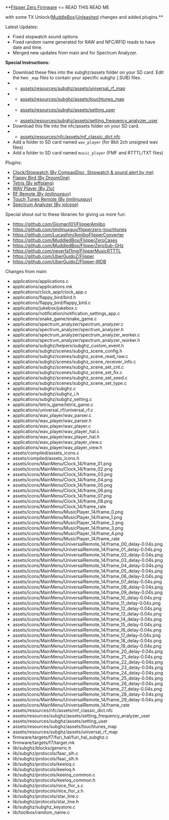 
**[Flipper Zero Firmware](https://github.com/flipperdevices/flipperzero-firmware/blob/dev/ReadMe.md) <= READ THIS READ ME

with some TX Unlock/[MuddleBox](https://github.com/MuddledBox/flipperzero-firmware)/[Unleashed](https://github.com/Eng1n33r/flipperzero-firmware/tree/v0.58.1-CodeGrabber) changes and added plugins.**

Latest Updates:
- Fixed stopwatch sound options
- Fixed random name generated for RAW and NFC/RFID reads to have date and time.
- Merged new updates from main and for Spectrum Analyzer.

**Special Instructions:**
- Download these files into the subghz/assets folder on your SD card. Edit the two `_map` files to contain your specific subghz (.SUB) files.
- - [assets/resources/subghz/assets/universal_rf_map](https://github.com/RogueMaster/flipperzero-firmware-wPlugins/blob/dev/assets/resources/subghz/assets/universal_rf_map)
- - [assets/resources/subghz/assets/touchtunes_map](https://github.com/RogueMaster/flipperzero-firmware-wPlugins/blob/dev/assets/resources/subghz/assets/touchtunes_map)
- - [assets/resources/subghz/assets/setting_user](https://github.com/RogueMaster/flipperzero-firmware-wPlugins/blob/dev/assets/resources/subghz/assets/setting_user)
- - [assets/resources/subghz/assets/setting_frequency_analyzer_user](https://github.com/RogueMaster/flipperzero-firmware-wPlugins/blob/dev/assets/resources/subghz/assets/setting_frequency_analyzer_user)
- Download this file into the nfc/assets folder on your SD card. 
- - [assets/resources/nfc/assets/mf_classic_dict.nfc](https://github.com/RogueMaster/flipperzero-firmware-wPlugins/blob/dev/assets/resources/nfc/assets/mf_classic_dict.nfc)
- Add a folder to SD card named `wav_player` (for 8bit 2ch unsigned wav files) 
- Add a folder to SD card named `music_player` (FMF and RTTTL/TXT files)

Plugins:
- [Clock/Stopwatch (By CompaqDisc, Stopwatch & sound alert by me)](https://gist.github.com/CompaqDisc/4e329c501bd03c1e801849b81f48ea61)
- [Flappy Bird (By DroomOne)](https://github.com/DroomOne/flipperzero-firmware/tree/dev/applications/flappy_bird)
- [Tetris (By jeffplang)](https://github.com/jeffplang/flipperzero-firmware/tree/tetris_game/applications/tetris_game)
- [WAV Player (By Zlo)](https://github.com/flipperdevices/flipperzero-firmware/tree/zlo/wav-player)
- [RF Remote (By jimilinuxguy)](https://github.com/jimilinuxguy/flipperzero-universal-rf-remote/tree/main/applications/universal_rf)
- [Touch Tunes Remote (By jimilinuxguy)](https://github.com/jimilinuxguy/flipperzero-universal-rf-remote/tree/028d615c83f059bb2c905530ddb3d4efbd3cbcae/applications/jukebox)
- [Spectrum Analyzer (By jolcese)](https://github.com/jolcese/flipperzero-firmware/tree/spectrum/applications/spectrum_analyzer)

Special shout out to these libraries for giving us more fun:
- https://github.com/Gioman101/FlipperAmiibo
- https://github.com/jimilinuxguy/flipperzero-touchtunes
- https://github.com/Lucaslhm/AmiiboFlipperConverter
- https://github.com/MuddledBox/FlipperZeroCases
- https://github.com/MuddledBox/FlipperZeroSub-GHz
- https://github.com/neverfa11ing/FlipperMusicRTTTL
- https://github.com/UberGuidoZ/Flipper
- https://github.com/UberGuidoZ/Flipper-IRDB

Changes from main: 
 - applications/applications.c
 - applications/applications.mk
 - applications/clock_app/clock_app.c
 - applications/flappy_bird/bird.h
 - applications/flappy_bird/flappy_bird.c
 - applications/jukebox/jukebox.c
 - applications/notification/notification_settings_app.c
 - applications/snake_game/snake_game.c
 - applications/spectrum_analyzer/spectrum_analyzer.c
 - applications/spectrum_analyzer/spectrum_analyzer.h
 - applications/spectrum_analyzer/spectrum_analyzer_worker.c
 - applications/spectrum_analyzer/spectrum_analyzer_worker.h
 - applications/subghz/helpers/subghz_custom_event.h
 - applications/subghz/scenes/subghz_scene_config.h
 - applications/subghz/scenes/subghz_scene_read_raw.c
 - applications/subghz/scenes/subghz_scene_receiver_info.c
 - applications/subghz/scenes/subghz_scene_set_cnt.c
 - applications/subghz/scenes/subghz_scene_set_fix.c
 - applications/subghz/scenes/subghz_scene_set_seed.c
 - applications/subghz/scenes/subghz_scene_set_type.c
 - applications/subghz/subghz.c
 - applications/subghz/subghz_i.h
 - applications/subghz/subghz_setting.c
 - applications/tetris_game/tetris_game.c
 - applications/universal_rf/universal_rf.c
 - applications/wav_player/wav_parser.c
 - applications/wav_player/wav_parser.h
 - applications/wav_player/wav_player.c
 - applications/wav_player/wav_player_hal.c
 - applications/wav_player/wav_player_hal.h
 - applications/wav_player/wav_player_view.c
 - applications/wav_player/wav_player_view.h
 - assets/compiled/assets_icons.c
 - assets/compiled/assets_icons.h
 - assets/icons/MainMenu/Clock_14/frame_01.png
 - assets/icons/MainMenu/Clock_14/frame_02.png
 - assets/icons/MainMenu/Clock_14/frame_03.png
 - assets/icons/MainMenu/Clock_14/frame_04.png
 - assets/icons/MainMenu/Clock_14/frame_05.png
 - assets/icons/MainMenu/Clock_14/frame_06.png
 - assets/icons/MainMenu/Clock_14/frame_07.png
 - assets/icons/MainMenu/Clock_14/frame_08.png
 - assets/icons/MainMenu/Clock_14/frame_rate
 - assets/icons/MainMenu/MusicPlayer_14/frame_0.png
 - assets/icons/MainMenu/MusicPlayer_14/frame_1.png
 - assets/icons/MainMenu/MusicPlayer_14/frame_2.png
 - assets/icons/MainMenu/MusicPlayer_14/frame_3.png
 - assets/icons/MainMenu/MusicPlayer_14/frame_4.png
 - assets/icons/MainMenu/MusicPlayer_14/frame_rate
 - assets/icons/MainMenu/UniversalRemote_14/frame_00_delay-0.04s.png
 - assets/icons/MainMenu/UniversalRemote_14/frame_01_delay-0.04s.png
 - assets/icons/MainMenu/UniversalRemote_14/frame_02_delay-0.04s.png
 - assets/icons/MainMenu/UniversalRemote_14/frame_03_delay-0.04s.png
 - assets/icons/MainMenu/UniversalRemote_14/frame_04_delay-0.04s.png
 - assets/icons/MainMenu/UniversalRemote_14/frame_05_delay-0.04s.png
 - assets/icons/MainMenu/UniversalRemote_14/frame_06_delay-0.04s.png
 - assets/icons/MainMenu/UniversalRemote_14/frame_07_delay-0.04s.png
 - assets/icons/MainMenu/UniversalRemote_14/frame_08_delay-0.04s.png
 - assets/icons/MainMenu/UniversalRemote_14/frame_09_delay-0.04s.png
 - assets/icons/MainMenu/UniversalRemote_14/frame_10_delay-0.04s.png
 - assets/icons/MainMenu/UniversalRemote_14/frame_11_delay-0.04s.png
 - assets/icons/MainMenu/UniversalRemote_14/frame_12_delay-0.04s.png
 - assets/icons/MainMenu/UniversalRemote_14/frame_13_delay-0.04s.png
 - assets/icons/MainMenu/UniversalRemote_14/frame_14_delay-0.04s.png
 - assets/icons/MainMenu/UniversalRemote_14/frame_15_delay-0.04s.png
 - assets/icons/MainMenu/UniversalRemote_14/frame_16_delay-0.04s.png
 - assets/icons/MainMenu/UniversalRemote_14/frame_17_delay-0.04s.png
 - assets/icons/MainMenu/UniversalRemote_14/frame_18_delay-0.04s.png
 - assets/icons/MainMenu/UniversalRemote_14/frame_19_delay-0.04s.png
 - assets/icons/MainMenu/UniversalRemote_14/frame_20_delay-0.04s.png
 - assets/icons/MainMenu/UniversalRemote_14/frame_21_delay-0.04s.png
 - assets/icons/MainMenu/UniversalRemote_14/frame_22_delay-0.04s.png
 - assets/icons/MainMenu/UniversalRemote_14/frame_23_delay-0.04s.png
 - assets/icons/MainMenu/UniversalRemote_14/frame_24_delay-0.04s.png
 - assets/icons/MainMenu/UniversalRemote_14/frame_25_delay-0.04s.png
 - assets/icons/MainMenu/UniversalRemote_14/frame_26_delay-0.04s.png
 - assets/icons/MainMenu/UniversalRemote_14/frame_27_delay-0.04s.png
 - assets/icons/MainMenu/UniversalRemote_14/frame_28_delay-0.04s.png
 - assets/icons/MainMenu/UniversalRemote_14/frame_29_delay-0.04s.png
 - assets/icons/MainMenu/UniversalRemote_14/frame_rate
 - assets/resources/nfc/assets/mf_classic_dict.nfc
 - assets/resources/subghz/assets/setting_frequency_analyzer_user
 - assets/resources/subghz/assets/setting_user
 - assets/resources/subghz/assets/touchtunes_map
 - assets/resources/subghz/assets/universal_rf_map
 - firmware/targets/f7/furi_hal/furi_hal_subghz.c
 - firmware/targets/f7/target.mk
 - lib/subghz/blocks/generic.h
 - lib/subghz/protocols/faac_slh.c
 - lib/subghz/protocols/faac_slh.h
 - lib/subghz/protocols/keeloq.c
 - lib/subghz/protocols/keeloq.h
 - lib/subghz/protocols/keeloq_common.c
 - lib/subghz/protocols/keeloq_common.h
 - lib/subghz/protocols/nice_flor_s.c
 - lib/subghz/protocols/nice_flor_s.h
 - lib/subghz/protocols/star_line.c
 - lib/subghz/protocols/star_line.h
 - lib/subghz/subghz_keystore.c
 - lib/toolbox/random_name.c
